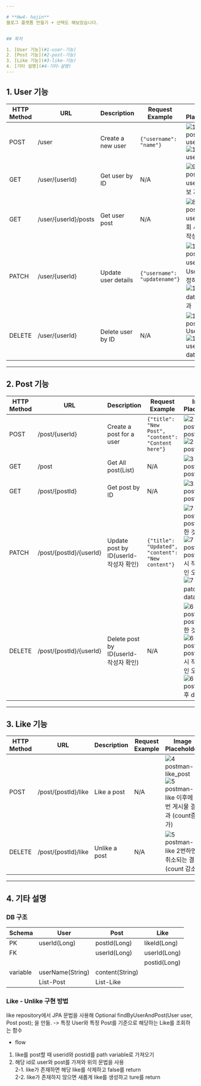 ```yaml
---

# **Hw4- hajin**  
블로그 플랫폼 만들기 + 선택도 해보았습니다.  


## 목차

1. [User 기능](#1-user-기능)
2. [Post 기능](#2-post-기능)
3. [Like 기능](#3-like-기능)
4. [기타 설명](#4-기타-설명)
---
```


## 1. User 기능

| HTTP Method | URL                    | Description         | Request Example                 | Image Placeholder       |
|-------------|------------------------|---------------------|---------------------------------|-------------------------|
| POST        | /user                   | Create a new user   | `{"username": "name"}`          | ![1  postman-user_post](https://github.com/user-attachments/assets/726af1f2-d353-4c9b-af26-e8138876a1d6) ![1 DB - user-data](https://github.com/user-attachments/assets/459e5b11-5dbf-4eb2-b0c7-bac16b650e08)  |
| GET         | /user/{userId}          | Get user by ID      | N/A                             | ![9  postman - userid로 정보 가져오기](https://github.com/user-attachments/assets/a3717f40-1191-41eb-bb89-52ad727d2ffe)    |
| GET         | /user/{userId}/posts          | Get user post      | N/A                             | ![8  postman - userid로 조회 시 자신이 작성한 게시물](https://github.com/user-attachments/assets/972c60b5-7acd-4cc7-9f4b-2413778cb632)    |
| PATCH       | /user/{userId}          | Update user details | `{"username": "updatename"}`   | ![10 postman - userid로 User정보 수정하기](https://github.com/user-attachments/assets/8b5b9c6e-eaa6-4cfc-bb13-e66daa5a428b)  ![10 DB - data 수정 결과](https://github.com/user-attachments/assets/3e63e5f2-f7f1-42fc-8ba0-b4d95b2f130a) |
| DELETE      | /user/{userId}          | Delete user by ID   | N/A                             | ![11 postman- User delete ](https://github.com/user-attachments/assets/f1e5f6f6-781c-44ac-a274-07f27587ee72) ![11 DB - user delete data 결과](https://github.com/user-attachments/assets/6e0cd7d3-d0b8-4965-98e6-69118228b4c7) |

---

## 2. Post 기능

| HTTP Method | URL                          | Description                    | Request Example               | Image Placeholder       |
|-------------|------------------------------|--------------------------------|-------------------------------|-------------------------|
| POST        | /post/{userId}           | Create a post for a user       | `{"title": "New Post", "content": "Content here"}` | ![2 postman-post_post](https://github.com/user-attachments/assets/76ce5160-130d-40fe-a5b5-62689b6e3445) ![2 DB - post_data](https://github.com/user-attachments/assets/0e35561e-64fe-4869-acf4-17f09d392b96) |
| GET         | /post | Get All post(List)                | N/A                           | ![3 postman-post_get](https://github.com/user-attachments/assets/26ee57cc-9582-411a-a20f-3fd5fe78b61e)   |
| GET         | /post/{postId} | Get post by ID                 | N/A                           | ![3 postman-post_get](https://github.com/user-attachments/assets/26ee57cc-9582-411a-a20f-3fd5fe78b61e)   |
| PATCH       | /post/{postId}/{userId}  | Update post by ID(userId-작성자 확인)            | `{"title": "Updated", "content": "New content"}` | ![7  postman - post patch 한 것](https://github.com/user-attachments/assets/9efe95f4-ba04-429d-a7df-93701424b4a3) ![7  postman - post patch 시 작성사 확인 오류](https://github.com/user-attachments/assets/a892117e-10bb-4316-9375-39362c4215a2) ![7  DB - patch 후 data](https://github.com/user-attachments/assets/00088c77-bae6-47e3-b36e-71aab6ba3c4b) |
| DELETE      | /post/{postId}/{userId}  | Delete post by ID(userId-작성자 확인)        | N/A                           | ![6  postman - post delete 한 것](https://github.com/user-attachments/assets/8e4d8544-00d8-4227-afd6-fbb87c4a8706) ![6  postman- post delete 시 작성사 확인 오류](https://github.com/user-attachments/assets/a17c7a61-1b39-4612-9ffb-92eb62e70afb) ![6  DB - post delete 후 data](https://github.com/user-attachments/assets/5f10ed8c-5e9f-4da2-833a-4bd5ebc25aee) |

---

## 3. Like 기능

| HTTP Method | URL                            | Description                    | Request Example | Image Placeholder |
|-------------|--------------------------------|--------------------------------|-----------------|-------------------|
| POST        | /post/{postId}/like            | Like a post                    | N/A             | ![4 postman-like_post](https://github.com/user-attachments/assets/620b4d6a-8584-48a5-aca2-e74d56a5f66f)  ![5 postman-like 이후에 1번 게시물 결과 (count증가)](https://github.com/user-attachments/assets/1aa6d0e3-c9c2-4823-94be-1988c14be35c)   |
| DELETE      | /post/{postId}/like            | Unlike a post                  | N/A             | ![5 postman- like 2번하면 취소되는 결과(count 감소)](https://github.com/user-attachments/assets/cbcfd775-4b1c-4d52-ad39-599388fff9bc) |

---

## 4. 기타 설명
### DB 구조
| Schema | User | Post | Like |
| --- | --- | --- | --- |
| PK | userId(Long) | postId(Long) | likeId(Long) |
| FK |  | userId(Long) | userId(Long) |
|  |  |  | postid(Long) |
| variable | userName(String) | content(String) |  |
| | List-Post | List-Like | |

### Like - Unlike 구현 방법
like repository에서 JPA 문법을 사용해 Optional<Like> findByUserAndPost(User user, Post post); 을 만듦. -> 특정 User와 특정 Post를 기준으로 해당하는 Like를 조회하는 함수
- flow  <br>
1. like를 post할 때 userid와 postid를 path variable로 가져오기 <br>
2. 해당 id로 user와 post를 가져와 위의 문법을 사용 <br>
2-1. like가 존재하면 해당 like를 삭제하고 false를 return <br>
2-2. like가 존재하지 않으면 새롭게 like를 생성하고 ture를 return <br>


